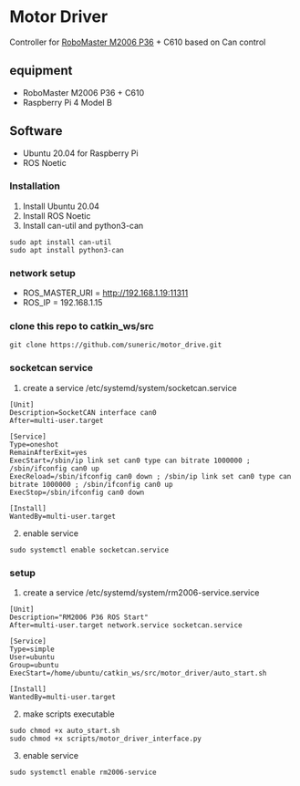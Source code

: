 # Motor Driver
Controller for [RoboMaster M2006 P36](https://www.robomaster.com/zh-CN/products/components/general/M2006) + C610 based on Can control

## equipment
- RoboMaster M2006 P36 + C610
- Raspberry Pi 4 Model B

## Software
- Ubuntu 20.04 for Raspberry Pi
- ROS Noetic

### Installation
1. Install Ubuntu 20.04
2. Install ROS Noetic
3. Install can-util and python3-can
```
sudo apt install can-util
sudo apt install python3-can
```

### network setup
- ROS_MASTER_URI = http://192.168.1.19:11311
- ROS_IP = 192.168.1.15


### clone this repo to catkin_ws/src
```
git clone https://github.com/suneric/motor_drive.git
```

### socketcan service
1. create a service /etc/systemd/system/socketcan.service
```
[Unit]
Description=SocketCAN interface can0
After=multi-user.target

[Service]
Type=oneshot
RemainAfterExit=yes
ExecStart=/sbin/ip link set can0 type can bitrate 1000000 ; /sbin/ifconfig can0 up
ExecReload=/sbin/ifconfig can0 down ; /sbin/ip link set can0 type can bitrate 1000000 ; /sbin/ifconfig can0 up
ExecStop=/sbin/ifconfig can0 down

[Install]
WantedBy=multi-user.target
```
2. enable service
```
sudo systemctl enable socketcan.service
```

### setup
1. create a service /etc/systemd/system/rm2006-service.service
```
[Unit]
Description="RM2006 P36 ROS Start"
After=multi-user.target network.service socketcan.service

[Service]
Type=simple
User=ubuntu
Group=ubuntu
ExecStart=/home/ubuntu/catkin_ws/src/motor_driver/auto_start.sh

[Install]
WantedBy=multi-user.target
```
2. make scripts executable
```
sudo chmod +x auto_start.sh
sudo chmod +x scripts/motor_driver_interface.py
```
3. enable service
```
sudo systemctl enable rm2006-service
```
